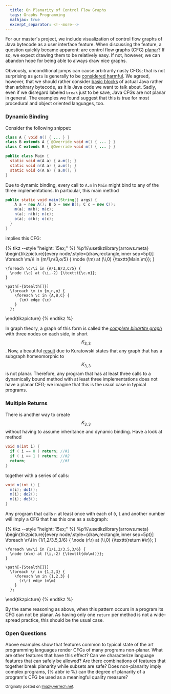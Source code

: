 ```yaml
---
  title: On Planarity of Control Flow Graphs
  tags: Graphs Programming
  mathjax: true
  excerpt_separator: <!--more-->
---
```


For our master's project, we include visualization of control flow graphs of Java bytecode as a user interface feature. When discussing the feature, a question quickly became apparent: are control flow graphs (CFG) [planar](http://en.wikipedia.org/wiki/Planar_graph "Definition of Planar Graphs")? If so, we expect drawing them to be relatively easy. If not, however, we can abandon hope for being able to always draw nice graphs.

Obviously, unconditional jumps can cause arbitrarily nasty CFGs; that is not surprising as `goto` is generally to be [considered harmful](http://dl.acm.org/citation.cfm?doid=362947). We agreed, however, that we should rather consider [basic blocks](http://en.wikipedia.org/wiki/Basic_block) of actual Java rather than arbitrary bytecode, as it is Java code we want to talk about. Sadly, even if we disregard labeled `break` just to be save, Java CFGs are not planar in general. The examples we found suggest that this is true for most procedural and object oriented languages, too.
<!--more-->

### Dynamic Binding

Consider the following snippet:

~~~java
class A { void m() { ... } }
class B extends A { @Override void m() { ... } }
class C extends B { @Override void m() { ... } }

public class Main {
  static void m(A a) { a.m(); }
  static void n(A a) { a.m(); }
  static void o(A a) { a.m(); }
}
~~~

Due to dynamic binding, every call to `A.m` in `Main` might bind to any of the three implementations. In particular, this main method

~~~java
public static void main(String[] args) {
    A a = new A(); B b = new B(); C c = new C();
    m(a); m(b); m(c);
    n(a); n(b); n(c);
    o(a); o(b); o(c);
  }
}
~~~

implies this CFG:

{% tikz --style "height: 15ex;" %}
  %p%\usetikzlibrary{arrows.meta}
  \begin{tikzpicture}[every node/.style={draw,rectangle,inner sep=5pt}]
    \foreach \m/\i in {m/1,n/3,o/5} {
      \node (\m) at (\i,0) {\texttt{Main.\m}};
    }
    
    \foreach \c/\i in {A/1,B/3,C/5} {
      \node (\c) at (\i,-2) {\texttt{\c.m}};
    }
    
    \path[-{Stealth[]}] 
      \foreach \m in {m,n,o} {
        \foreach \c in {A,B,C} {
          (\m) edge (\c)
        }
      };
  \end{tikzpicture}
{% endtikz %}

In graph theory, a graph of this form is called the [*complete bipartite graph*](http://en.wikipedia.org/wiki/Complete_bipartite_graph "Definition of Complete Bipartite Graph") with three nodes on each side, in short $$K_{3,3}$$. Now, a beautiful [result](http://en.wikipedia.org/wiki/Planar_graph#Kuratowski.27s_and_Wagner.27s_theorems "Kuratowski's Theorem") due to Kuratowski states that any graph that has a subgraph homeomorphic to $$K_{3,3}$$ is not planar. Therefore, any program that has at least three calls to a dynamically bound method with at least three implementations does not have a planar CFG; we imagine that this is the usual case in typical programs.

### Multiple Returns

There is another way to create $$K_{3,3}$$ without having to assume inheritance and dynamic binding. Have a look at method

~~~java
void m(int i) {
  if ( i == 0 ) return; //#1
  if ( i == 1 ) return; //#2
  return;               //#3
}
~~~

together with a series of calls:

~~~java
void n(int i) {
  m(i); do1();
  m(i); do2();
  m(i); do3();
}
~~~

Any program that calls `n` at least once with each of `0`, `1` and another number will imply a CFG that has this one as a subgraph:

{% tikz --style "height: 15ex;" %}
  %p%\usetikzlibrary{arrows.meta}
  \begin{tikzpicture}[every node/.style={draw,rectangle,inner sep=5pt}]
    \foreach \r/\i in {1/1,2/3.5,3/6} {
      \node (r\r) at (\i,0) {\texttt{return \#\r}};
    }
    
    \foreach \m/\i in {1/1,2/3.5,3/6} {
      \node (m\m) at (\i,-2) {\texttt{do\m()}};
    }
    
    \path[-{Stealth[]}] 
      \foreach \r in {1,2,3} {
        \foreach \m in {1,2,3} {
          (r\r) edge (m\m)
        }
      };
  \end{tikzpicture}
{% endtikz %}


By the same reasoning as above, when this pattern occurs in a program its CFG can not be planar. As having only one `return` per method is not a wide-spread practice, this should be the usual case.

### Open Questions
Above examples show that features common to typical state of the art programming languages render CFGs of many programs non-planar. What are other features that have this effect? Can we characterize language features that can safely be allowed? Are there combinations of features that together break planarity while subsets are safe? Does non-planarity imply complex programs, {% abbr ie %} can the degree of planarity of a program's CFG be used as a meaningful quality measure?

<sub>Originally posted on [lmazy.verrech.net](http://lmazy.verrech.net/2011/10/on-planarity-of-control-flow-graphs/).</sub>
